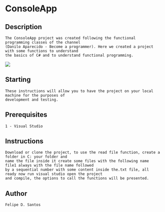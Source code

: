 # ConsoleApp
## Description 
    The ConsoleApp project was created following the functional programming classes of the channel 
    (Danilo Aparecido - Become a programmer). Here we created a project with some functions to understand 
    the basics of C# and to understand functional programming.
<img src='https://github.com/lycan-nt/Studying-CSharp/blob/master/C%23_Start/ConsoleApp/cFuncional.PNG'>

## Starting
    These instructions will allow you to have the project on your local machine for the purposes of
    development and testing.
    
## Prerequisites
    1 - Visual Studio
   
## Instructions
    Download or clone the project, to use the read file function, create a folder in C: your folder and 
    name the file inside it create some files with the following name file1 always with the file name followed 
    by a sequential number with some content inside the.txt file, all ready now run visual studio open the project
    and compile, the options to call the functions will be presented.
    
## Author
    Felipe D. Santos
